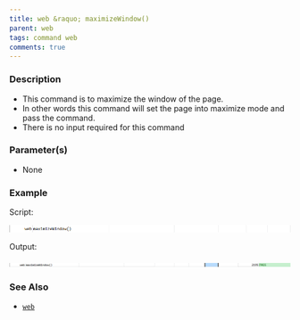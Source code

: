 ```yaml
---
title: web &raquo; maximizeWindow()
parent: web
tags: command web
comments: true
---
```


### Description

*   This command is to maximize the window of the page.
*   In other words this command will set the page into maximize mode and pass the command.
*   There is no input required for this command

### Parameter(s)
*   None
### Example

Script:

![](image/maximizeWindow_01.png)

Output:

![](image/maximizeWindow_02.png)

### See Also

*   [`web`](index)